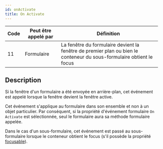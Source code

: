 ```yaml
---
id: onActivate
title: On Activate
---
```


| Code | Peut être appelé par | Définition                                                                                                           |
| ---- | -------------------- | -------------------------------------------------------------------------------------------------------------------- |
| 11   | Formulaire           | La fenêtre du formulaire devient la fenêtre de premier plan ou bien le conteneur du sous-formulaire obtient le focus |

## Description

Si la fenêtre d'un formulaire a été envoyée en arrière-plan, cet événement est appelé lorsque la fenêtre devient la fenêtre active.

Cet événement s'applique au formulaire dans son ensemble et non à un objet particulier. Par conséquent, si la propriété d'événement formulaire `On Activate` est sélectionnée, seul le formulaire aura sa méthode formulaire appelée.

Dans le cas d'un sous-formulaire, cet événement est passé au sous-formulaire lorsque le conteneur obtient le focus (s'il possède la propriété [focusable](FormObjects/properties_Entry.md#focusable)).
